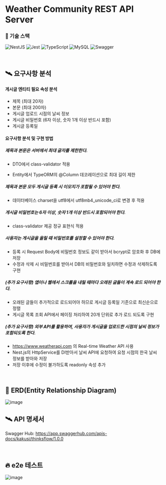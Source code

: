 # Weather Community REST API Server

### 🏹 기술 스택

![NestJS](https://img.shields.io/badge/NestJS-E0234E.svg?&style=for-the-badge&logo=NestJS&logoColor=white)
![Jest](https://img.shields.io/badge/Jest-C21325.svg?&style=for-the-badge&logo=Jest&logoColor=white)
![TypeScript](https://img.shields.io/badge/TypeScript-3178C6.svg?&style=for-the-badge&logo=TypeScript&logoColor=white)
![MySQL](https://img.shields.io/badge/MySQL-4479A1.svg?&style=for-the-badge&logo=MySQL&logoColor=white)
![Swagger](https://img.shields.io/badge/Swagger-85EA2D.svg?&style=for-the-badge&logo=Swagger&logoColor=white)

<br>

## 🛰️ 요구사항 분석

#### 게시글 엔티티 필요 속성 분석

- 제목 (최대 20자)
- 본문 (최대 200자)
- 게시글 업로드 시점의 날씨 정보
- 게시글 비밀번호 (6자 이상, 숫자 1개 이상 반드시 포함)
- 게시글 등록일

#### 요구사항 분석 및 구현 방법

##### 제목과 본문은 서버에서 최대 글자를 제한한다.

- DTO에서 class-validator 적용

- Entity에서 TypeORM의 @Column 데코레이션으로 최대 길이 제한

##### 제목과 본문 모두 게시글 등록 시 이모지가 포함될 수 있어야 한다.

- 데이터베이스 charset을 utf8에서 utf8mb4_unicode_ci로 변경 후 적용

##### 게시글 비밀번호는 6자 이상, 숫자 1개 이상 반드시 포함되어야 한다.

- class-validator 제공 정규 표현식 적용

##### 사용자는 게시글을 올릴 때 비밀번호를 설정할 수 있어야 한다.

- 등록 시 Request Body에 비밀번호 정보도 같이 받아서 bcrypt로 암호화 후 DB에 저장
- 수정과 삭제 시 비밀번호를 받아서 DB의 비밀번호와 일치하면 수정과 삭제하도록 구현

##### (추가 요구사항) 앱이나 웹에서 스크롤을 내릴 때마다 오래된 글들이 계속 로드 되어야 한다.

- 오래된 글들이 추가적으로 로드되어야 하므로 게시글 등록일 기준으로 최신순으로 정렬
- 게시글 목록 조회 API에서 페이징 처리하여 20개 단위로 추가 로드 되도록 구현

##### (추가 요구사항) 외부 API를 활용하여, 사용자가 게시글을 업로드한 시점의 날씨 정보가 포함되도록 한다.

- https://www.weatherapi.com 의 Real-time Weather API 사용
- Nest.js의 HttpService를 DI받아서 날씨 API에 요청하여 요청 시점의 한국 날씨 정보를 받아와 저장
- 저장 이후에 수정이 불가하도록 readonly 속성 추가


<br>

## 🔀 ERD(Entity Relationship Diagram)
![image](https://user-images.githubusercontent.com/81298415/188783284-cf26d6ca-c8e1-4886-acf0-51de5451343b.png)


## 🛰️ API 명세서
Swagger Hub: https://app.swaggerhub.com/apis-docs/kakusi/thinksflow/1.0.0

<br>

## 🔥 e2e 테스트 
![image](https://user-images.githubusercontent.com/81298415/188782239-40121b5f-6919-4339-98d3-3da5852d6a95.png)

